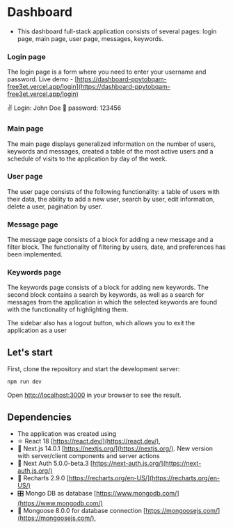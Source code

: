 # Dashboard

- This dashboard full-stack application consists of several pages: login page, main page, user page, messages, keywords.


### Login page
The login page is a form where you need to enter your username and password.
Live demo - [https://dashboard-ppytobqam-free3et.vercel.app/login](https://dashboard-ppytobqam-free3et.vercel.app/login)

✌️ Login: John Doe
🔏 password: 123456

### Main page
The main page displays generalized information on the number of users, keywords and messages, created a table of the most active users and a schedule of visits to the application by day of the week.

### User page
The user page consists of the following functionality: a table of users with their data, the ability to add a new user, search by user, edit information, delete a user, pagination by user.

### Message page
The message page consists of a block for adding a new message and a filter block. The functionality of filtering by users, date, and preferences has been implemented.

### Keywords page
The keywords page consists of a block for adding new keywords. The second block contains a search by keywords, as well as a search for messages from the application in which the selected keywords are found with the functionality of highlighting them.

The sidebar also has a logout button, which allows you to exit the application as a user

## Let's start

First, clone the repository and start the development server:

```bash
npm run dev
```

Open [http://localhost:3000](http://localhost:3000) in your browser to see the result.

## Dependencies
- The application was created using
- ⚛️ React 18 [https://react.dev/](https://react.dev/),
- 🤝 Next.js 14.0.1 [https://nextjs.org/](https://nextjs.org/). New version with server/client components and server actions
- 🔏 Next Auth 5.0.0-beta.3 [https://next-auth.js.org/](https://next-auth.js.org/)
- 🎨 Recharts 2.9.0 [https://recharts.org/en-US/](https://recharts.org/en-US/)
- 🎛️ Mongo DB as database [https://www.mongodb.com/](https://www.mongodb.com/)
- 🤝 Mongoose 8.0.0 for database connection  [https://mongoosejs.com/](https://mongoosejs.com/),

